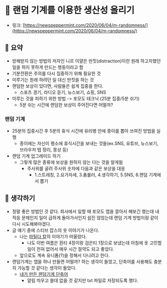 # 💊 랜덤 기계를 이용한 생산성 올리기

- 링크: [https://newspeppermint.com/2020/06/04/m-randomness/](https://newspeppermint.com/2020/06/04/m-randomness/)

## 📝 요약 
- 방해받지 않는 방법의 저자인 니르 이얄은 딴짓(distraction)이란 원래 하고자했던 일을 하지 못하게 만드는 행동이라고 함 
- 기분전환은 주의를 다시 집중하기 위해 필요한 것 
- 미루기는 원래 하려던 일 대신 딴짓을 하는 것 
- 랜덤한 보상이 있다면, 사람들은 쉽게 집중을 한다. 
  - 스포츠 경기, 라디오 듣기, 뉴스보기, 쇼핑, SNS 
- 미루는 것을 피하기 위한 방법 -> 포모도 테크닉 (25분 집중/5분 쉬기)
  - 5분 쉬는 시간에 랜덤한 보상이 주어진다면 어떨까?  

### 랜덤 기계  
- 25분의 집중시간 후 5분의 휴식 시간에 유리병 안에 종이를 뽑아 쓰여진 방법을 실행   
  - 종이에는 자신이 평소에 휴식시간을 보내는 것들(ex.SNS, 유튜브, 뉴스보기, 브라우저 탭 정리, 몽상 등)  
- 랜덤 기계 업그레이드 하기
  - 그렇게 많은 종류에 보상을 원하지 않는 다는 것을 알게됨 
    - 주사위를 굴려 주사위 숫자에 다음과 같은 보상을 대응
      - 1.스트레칭, 2.요가자세, 3.폼롤러, 4.생각하기, 5.SNS, 6.랜덤 기계에서 뽑기  

## 🤔 생각하기 
- 정말 좋은 방법인 것 같다. 회사에서 일할 때 포모도 앱을 깔아서 해보긴 했는데 내 적응 문제인지 일이 급하게 돌아가서인지 쉽진 않았는데 랜덤 기계 방법이랑 같이 다시 시도해봐야겠다.  
- 글 얘기 중에 스티브 잡스의 옷 이야기가 나온다. 
  - 나는 [마틸다 칼](https://magazine-k.tistory.com/403)의 이야기가 떠올랐다.
    - 나도 이번 여름은 흰티 4장이랑 검은티 1장으로 보냈는데 아침에 옷 고민할 일이 전혀 없어서 매우 시간 절약도 되고 좋았다.  
  - 앞으로도 계속 유니폼(?)을 정해서 다니려고 한다.  
- 랜덤기계는 앱을 하나 만들면 어떨까? 하는 생각이 들었고, 단축어를 사용해도 충분히 가능할 것 같다는 생각이 들었다.   
  - [내가 만든 랜덤기계 단축어](https://www.icloud.com/shortcuts/cdb2d9f83d5b48009f296f72cd14b296) 
    - 알림 띄우고 쓸데 없을 것 같지만 txt 파일로 저장되도록 했다.  